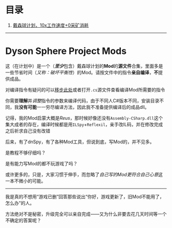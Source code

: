 # 目录

1. [戴森球计划，10x工作速度+0采矿消耗](./powerFull.cs)

---

# Dyson Sphere Project Mods

这（在计划中）是一个（***至少***包含）戴森球计划的**Mod**的**源文件**合集，里面多是一些节省时间（*又称：破坏平衡性*）的Mod。请按文件中的指令**亲自编译**，**不**提供成品。

对编译指令有疑问的可以[移步此处](https://neutron3529.github.io/game/UnityModWithoutVisualStudio)或者打开`.cs`源文件查看编译Mod所需要的指令

你需要**理解**并*调整*指令的参数来编译代码，由于不同人C#版本不同，安装目录不同，我**没有可能**一一穷尽编译方法，因此我不准备提供编译后的成品dll。

记得，我的Mod启蒙大概是*Reus*，那时候好像还没有`Assembly-CSharp.dll`这个集大成者的存在，编译时候都是用`ILSpy`+`Reflexil`，亲手改IL码，并在修改完成之后祈求自己没有改错

后来，有了dnSpy，有了各种Mod工具，但说到底，写Mod的，并不见多。

是教程不够仔细吗？

是有能力写Mod的都不玩游戏了吗？

或许更多的，只是，大家习惯于伸手，而忽略了*自己写的Mod更符合自己心意*这一本不微小的可能。

---

我是真的不想用“游戏已删”回答那些说出“你好，游戏更新了，旧Mod不能用了，怎么办”的人。

方法绝对不是秘密，升级完全可以亲自完成——又为什么非要去花几天时间等一个不确定的答案呢？
